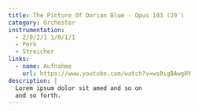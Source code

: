 ```yaml
---
title: The Picture Of Dorian Blue - Opus 103 (20')
category: Orchester
instrumentation:
  - 2/0/2/1 1/0/1/1
  - Perk
  - Streicher
links:
  - name: Aufnahme
    url: https://www.youtube.com/watch?v=ws0igBAwgHY
description: |
  Lorem ipsum dolor sit amed and so on
  and so forth.
---
```

